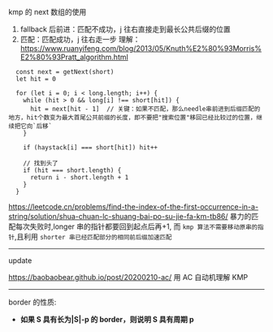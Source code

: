 kmp 的 next 数组的使用

1. fallback 后前进：匹配不成功，j 往右直接走到最长公共后缀的位置
2. 匹配：匹配成功，j 往右走一步
   理解：https://www.ruanyifeng.com/blog/2013/05/Knuth%E2%80%93Morris%E2%80%93Pratt_algorithm.html

```JS
  const next = getNext(short)
  let hit = 0

  for (let i = 0; i < long.length; i++) {
    while (hit > 0 && long[i] !== short[hit]) {
      hit = next[hit - 1]  // 关键：如果不匹配，那么needle串前进到后缀匹配的地方，hit个数变为最大首尾公共前缀的长度，即不要把"搜索位置"移回已经比较过的位置，继续把它向`后移`
    }

    if (haystack[i] === short[hit]) hit++

    // 找到头了
    if (hit === short.length) {
      return i - short.length + 1
    }
  }
```

https://leetcode.cn/problems/find-the-index-of-the-first-occurrence-in-a-string/solution/shua-chuan-lc-shuang-bai-po-su-jie-fa-km-tb86/
暴力的匹配每次失败时,longer 串的指针都要回到起点后再+1,
而 `kmp 算法不需要移动原串的指针`,且利用 `shorter 串已经匹配部分的相同前后缀加速匹配`

---

update

https://baobaobear.github.io/post/20200210-ac/
用 AC 自动机理解 KMP

---

border 的性质:

- **如果 S 具有长为|S|-p 的 border，则说明 S 具有周期 p**

